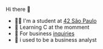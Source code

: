 Hi there 👋 
* 👨‍🎓 I'm a student at [42 São Paulo](https://www.42sp.org.br)
* 🔰 Learning C at the momment
* 🔗 For business [inquiries](https://www.linkedin.com/in/humberto-arndt-07b2aa153/)
* 💼 i used to be a business analyst

<!---
humbertoarndt/humbertoarndt is a ✨ special ✨ repository because its `README.md` (this file) appears on your GitHub profile.
You can click the Preview link to take a look at your changes.
--->
